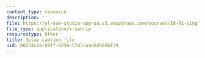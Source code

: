 ```yaml
---
content_type: resource
description: ''
file: https://ol-ocw-studio-app-qa.s3.amazonaws.com/courses/18-01-single-variable-calculus-fall-2006/00254cb8b9ff42585743aaddd5086f39_XRkgBWbWvg4.srt
file_type: application/x-subrip
resourcetype: Other
title: 3play caption file
uid: 00254cb8-b9ff-4258-5743-aaddd5086f39
---
```

